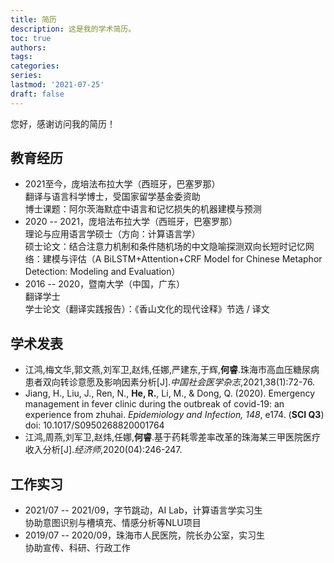 ```yaml
---
title: 简历
description: 这是我的学术简历。
toc: true
authors:
tags:
categories:
series:
lastmod: '2021-07-25'
draft: false
---
```


您好，感谢访问我的简历！

<!--more-->

## 教育经历 
- 2021至今，庞培法布拉大学（西班牙，巴塞罗那）   
  翻译与语言科学博士，受国家留学基金委资助    
  博士课题：阿尔茨海默症中语言和记忆损失的机器建模与预测 
- 2020 -- 2021，庞培法布拉大学（西班牙，巴塞罗那）    
  理论与应用语言学硕士（方向：计算语言学）  
  硕士论文：结合注意力机制和条件随机场的中文隐喻探测双向长短时记忆网络：建模与评估（A BiLSTM+Attention+CRF Model for Chinese Metaphor Detection: Modeling and Evaluation）   
- 2016 -- 2020，暨南大学（中国，广东）  
  翻译学士  
  学士论文（翻译实践报告）：《香山文化的现代诠释》节选 / 译文  

## 学术发表
- 江鸿,梅文华,郭文燕,刘军卫,赵炜,任娜,严建东,于辉,**何睿**.珠海市高血压糖尿病患者双向转诊意愿及影响因素分析[J].*中国社会医学杂志*,2021,38(1):72-76.
- Jiang, H., Liu, J., Ren, N., **He, R.**, Li, M., & Dong, Q. (2020). Emergency management in fever clinic during the outbreak of covid-19: an experience from zhuhai. *Epidemiology and Infection, 148*, e174. (**SCI Q3**) doi: 10.1017/S0950268820001764
- 江鸿,周燕,刘军卫,赵炜,任娜,**何睿**.基于药耗零差率改革的珠海某三甲医院医疗收入分析[J].*经济师*,2020(04):246-247.

## 工作实习
- 2021/07 -- 2021/09，字节跳动，AI Lab，计算语言学实习生  
  协助意图识别与槽填充、情感分析等NLU项目
- 2019/07 -- 2020/09，珠海市人民医院，院长办公室，实习生  
  协助宣传、科研、行政工作
